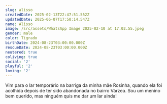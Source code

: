 ```yaml
---
slug: alisso
createdDate: 2025-02-13T22:47:51.552Z
updatedDate: 2025-06-07T17:50:14.547Z
name: Álisso
image: /src/assets/WhatsApp Image 2025-02-10 at 17.02.55.jpeg
gender: male
color: Tigrado
birthDate: 2024-08-23T03:00:00.000Z
rescueDate: 2024-08-23T03:00:00.000Z
neutered: true
coliving: true
social: '2'
playful: '2'
loving: '2'
---
```


Vim para o lar temporário na barriga da minha mãe Rosinha, quando ela foi acolhida depois de ter sido abandonada no bairro Várzea. Sou um menino bem querido, mas ninguém quis me dar um lar ainda!
